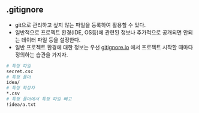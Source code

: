 ## .gitignore

* git으로 관리하고 싶지 않는 파일을 등록하여 활용할 수 있다.
* 일반적으로 프로젝트 환경(IDE, OS등)에 관련된 정보나 추가적으로 공개되면 안되는 데이터 파일 등을 설정한다.
* 일반 프로젝트 환경에 대한 정보는 우선 [gitignore.io](https://gitignore.io) 에서 프로젝트 시작할 때마다 정의하는 습관을 가지자.

```bash
# 특정 파일
secret.csc
# 특정 폴더
idea/
# 특정 확장자
*.csv
# 특정 폴더에서 특정 파일 빼고
!idea/a.txt
```



